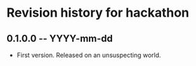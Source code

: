 # Revision history for hackathon

## 0.1.0.0 -- YYYY-mm-dd

* First version. Released on an unsuspecting world.
